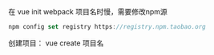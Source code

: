 在 vue init webpack 项目名时慢，需要修改npm源

```javascript
npm config set registry https://registry.npm.taobao.org

```

创建项目： vue create 项目名